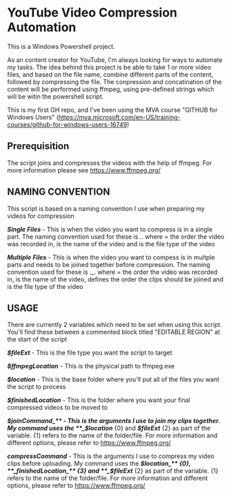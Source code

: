 # YouTube Video Compression Automation

This is a Windows Powershell project. 

As an content creator for YouTube, I'm always looking for ways to automate my tasks. The idea behind this project is be able to take 1 or more video files, and based on the file name, combine different parts of the content, followed by compressing the file. The conpression and concatination of the content will be performed using ffmpeg, using pre-defined strings which will be witin the powershell script.

This is my first GH repo, and I've been using the MVA course "GITHUB for Windows Users" (https://mva.microsoft.com/en-US/training-courses/github-for-windows-users-16749)

## Prerequisition

The script joins and compresses the videos with the help of ffmpeg. For more information please see https://www.ffmpeg.org/

## NAMING CONVENTION

This script is based on a naming convention I use when preparing my videos for compression

**_Single Files_** - This is when the video you want to compress is in a single part. The naming convention used for these is <number>.<filename>.<extension> where <number> = the order the video was recorded in, <filename> is the name of the video and <extension> is the file type of the video
  
**_Multiple Files_** - This is when the video you want to compess is in multple parts and needs to be joined together before compression. The naming convention used for these is <number>.<filename>_<partNumber>.<extension> where <number> = the order the video was recorded in, <filename> is the name of the video, <partNumber> defines the order the clips should be joined and <extension> is the file type of the video 

## USAGE

There are currently 2 variables which need to be set when using this script. You'll find these between a commented block titled "EDITABLE REGION" at the start of the script

**_$fileExt_** - This is the file type you want the script to target

**_$ffmpegLocation_** - This is the physical path to ffmpeg.exe

**_$location_** - This is the base folder where you'll put all of the files you want the script to process

**_$finishedLocation_** - This is the folder where you want your final compressed videos to be moved to

**_$joinCommand_** - This is the arguments I use to join my clips together. My command uses the **_$location_** {0} and **_$fileExt_** {2} as part of the variable.  {1} refers to the name of the folder/file. For more information and different options, please refer to https://www.ffmpeg.org/

**_compressCommand_** - This is the arguments I use to compress my video clips before uploading. My command uses the **_$location_** {0}, **_finishedLocation_** {3} and **_$fileExt_** {2} as part of the variable.  {1} refers to the name of the folder/file. For more information and different options, please refer to https://www.ffmpeg.org/
